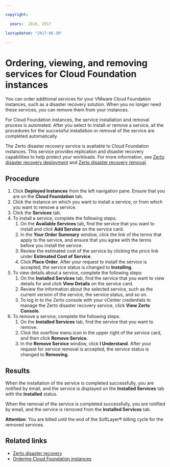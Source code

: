 ```yaml
---

copyright:

  years:  2016, 2017

lastupdated: "2017-06-30"

---
```


# Ordering, viewing, and removing services for Cloud Foundation instances

You can order additional services for your VMware Cloud Foundation instances, such as a disaster recovery solution. When you no longer need these services, you can remove them from your instances.

For Cloud Foundation instances, the service installation and removal process is automated. After you select to install or remove a service, all the procedures for the successful installation or removal of the service are completed automatically.

The Zerto disaster recovery service is available to Cloud Foundation instances. This service provides replication and disaster recovery capabilities to help protect your workloads. For more information, see [Zerto disaster recovery deployment](../vmonic/addingzertodr.html) and [Zerto disaster recovery removal](../vmonic/removingzertodr.html).

## Procedure

1. Click **Deployed Instances** from the left navigation pane. Ensure that you are on the **Cloud Foundation** tab.
2. Click the instance on which you want to install a service, or from which you want to remove a service.
3. Click the **Services** tab.
4. To install a service, complete the following steps:
   1. On the **Available Services** tab, find the service that you want to install and click **Add Service** on the service card.
   2. In the **Your Order Summary** window, click the link of the terms that apply to the service, and ensure that you agree with the     terms before you install the service.
   3. Review the estimated cost of the service by clicking the price link under **Estimated Cost of Service**.
   4. Click **Place Order**. After your request to install the service is accepted, the service status is changed to **Installing**.
5. To view details about a service, complete the following steps:
   1. On the **Installed Services** tab, find the service that you want to view details for and click **View Details** on the service card.
   2. Review the information about the selected service, such as the current version of the service, the service status, and so on.
   3. To log in to the Zerto console with your vCenter credentials to manage the Zerto disaster recovery service, click **View Zerto Console**.
6. To remove a service, complete the following steps:
   1. On the **Installed Services** tab, find the service that you want to remove.
   2. Click the overflow menu icon in the upper right of the service card, and then click **Remove Service**.
   3. In the **Remove Service** window, click **I Understand**. After your request for service removal is accepted, the service status is changed to **Removing**.

## Results

When the installation of the service is completed successfully, you are notified by email, and the service is displayed on the **Installed Services** tab with the **Installed** status.

When the removal of the service is completed successfully, you are notified by email, and the service is removed from the **Installed Services** tab.

**Attention**: You are billed until the end of the SoftLayer® billing cycle for the removed services.

## Related links

* [Zerto disaster recovery](../vmonic/addingzertodr.html)
* [Ordering Cloud Foundation instances](sd_orderinginstance.html)

